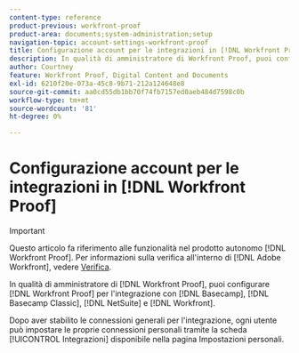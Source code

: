 ```yaml
---
content-type: reference
product-previous: workfront-proof
product-area: documents;system-administration;setup
navigation-topic: account-settings-workfront-proof
title: Configurazione account per le integrazioni in [!DNL Workfront Proof]
description: In qualità di amministratore di Workfront Proof, puoi configurare Workfront Proof per l'integrazione con Basecamp, Basecamp Classic, [!DNL NetSuite] e Workfront.
author: Courtney
feature: Workfront Proof, Digital Content and Documents
exl-id: 6210f20e-073a-45c8-9b71-212a124648e8
source-git-commit: aa0cd55db1bb70f74fb7157ed0aeb484d7598c0b
workflow-type: tm+mt
source-wordcount: '81'
ht-degree: 0%

---
```


# Configurazione account per le integrazioni in [!DNL Workfront Proof]

>[!IMPORTANT]
>
>Questo articolo fa riferimento alle funzionalità nel prodotto autonomo [!DNL Workfront Proof]. Per informazioni sulla verifica all&#39;interno di [!DNL Adobe Workfront], vedere [Verifica](../../../review-and-approve-work/proofing/proofing.md).

In qualità di amministratore di [!DNL Workfront Proof], puoi configurare [!DNL Workfront Proof] per l&#39;integrazione con [!DNL Basecamp], [!DNL Basecamp Classic], [!DNL NetSuite] e [!DNL Workfront].

Dopo aver stabilito le connessioni generali per l&#39;integrazione, ogni utente può impostare le proprie connessioni personali tramite la scheda [!UICONTROL Integrazioni] disponibile nella pagina Impostazioni personali.